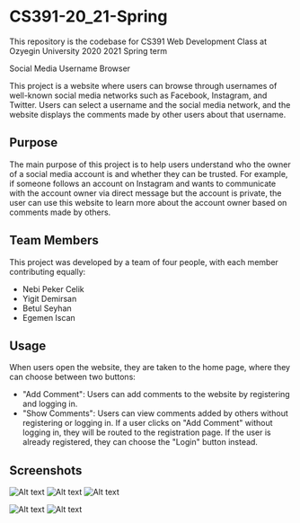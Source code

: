 # CS391-20_21-Spring
This repository is the codebase for CS391 Web Development Class at Ozyegin University 2020 2021 Spring term

Social Media Username Browser

This project is a website where users can browse through usernames of well-known social media networks such as Facebook, Instagram, and Twitter. Users can select a username and the social media network, and the website displays the comments made by other users about that username.

## Purpose

The main purpose of this project is to help users understand who the owner of a social media account is and whether they can be trusted. For example, if someone follows an account on Instagram and wants to communicate with the account owner via direct message but the account is private, the user can use this website to learn more about the account owner based on comments made by others.

## Team Members

This project was developed by a team of four people, with each member contributing equally:

* Nebi Peker Celik
* Yigit Demirsan
* Betul Seyhan
* Egemen Iscan

## Usage

When users open the website, they are taken to the home page, where they can choose between two buttons:

* "Add Comment": Users can add comments to the website by registering and logging in.
* "Show Comments": Users can view comments added by others without registering or logging in.
If a user clicks on "Add Comment" without logging in, they will be routed to the registration page. If the user is already registered, they can choose the "Login" button instead.

## Screenshots


![Alt text](./assets/one.jpg)
![Alt text](./assets/two.jpg)
![Alt text](./assets/three.jpg)

![Alt text](./assets/four.jpg)
![Alt text](./assets/five.jpg)

